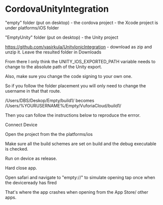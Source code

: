 # CordovaUnityIntegration

"empty" folder (put on desktop) - the cordova project - the Xcode project is under platforms/iOS folder

"EmptyUnity" folder (put on desktop) - the Unity project

https://github.com/yasirkula/UnityIonicIntegration - download as zip and unzip it. Leave the resulted folder in Downloads 

From there I only think the UNITY_IOS_EXPORTED_PATH variable needs to change to the absolute path of the Unity export.

Also, make sure you change the code signing to your own one.

So if you follow the folder placement you will only need to change the username in that that route.

/Users/DBS/Deskop/Empty/build1/ becomes /Users/%YOURUSERNAME%/Empty/VuforiaCloud/build1/

Then you can follow the instructions below to reproduce the errror.
 
Connect Device 

Open the project from the the platforms/ios 

Make sure all the build schemes are set on build and the debug executable is checked. 

Run on device as release. 

Hard close app. 

Open safari and navigate to "empty://" to simulate opening tap once when the deviceready has fired

That's where the app crashes when opening from the App Store/ other apps.
